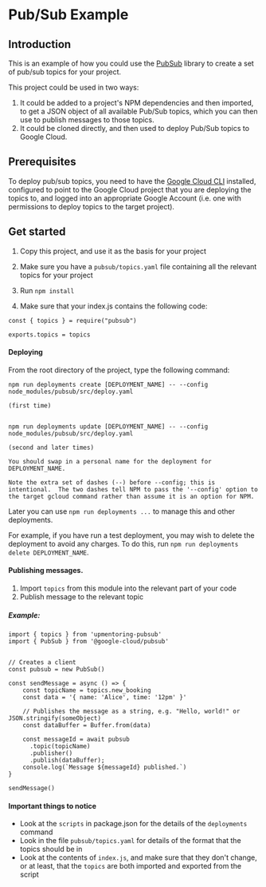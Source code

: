 # Pub/Sub Example


## Introduction

This is an example of how you could use the [PubSub](https://github.com/leanjscom/pubsub) library to create a set of pub/sub topics for your project.

This project could be used in two ways:

1.  It could be added to a project's NPM dependencies and then imported, to get a JSON object of all available Pub/Sub topics, which you can then use to publish messages to those topics.
2.	It could be cloned directly, and then used to deploy Pub/Sub topics to Google Cloud.


## Prerequisites

To deploy pub/sub topics, you need to have the [Google Cloud CLI](https://cloud.google.com/sdk/) installed, configured to point to the Google Cloud project that you are deploying the topics to, and logged into an appropriate Google Account (i.e. one with permissions to deploy topics to the target project).


## Get started

1.  Copy this project, and use it as the basis for your project

2.  Make sure you have a `pubsub/topics.yaml` file containing all the relevant topics for your project

3.  Run `npm install`

4.  Make sure that your index.js contains the following code:

```
const { topics } = require("pubsub")

exports.topics = topics
```


#### Deploying

From the root directory of the project, type the following command:

```
npm run deployments create [DEPLOYMENT_NAME] -- --config node_modules/pubsub/src/deploy.yaml

(first time)


npm run deployments update [DEPLOYMENT_NAME] -- --config node_modules/pubsub/src/deploy.yaml

(second and later times)

You should swap in a personal name for the deployment for DEPLOYMENT_NAME.

Note the extra set of dashes (--) before --config; this is intentional.  The two dashes tell NPM to pass the '--config' option to the target gcloud command rather than assume it is an option for NPM.
```
Later you can use `npm run deployments ...` to manage this and other deployments.

For example, if you have run a test deployment, you may wish to delete the deployment to avoid any charges.  To do this, run `npm run deployments delete DEPLOYMENT_NAME`.


#### Publishing messages.

1.  Import `topics` from this module into the relevant part of your code
2.  Publish message to the relevant topic

##### Example:

```
import { topics } from 'upmentoring-pubsub'
import { PubSub } from '@google-cloud/pubsub'


// Creates a client
const pubsub = new PubSub()

const sendMessage = async () => {
	const topicName = topics.new_booking
	const data = '{ name: 'Alice', time: '12pm' }'

	// Publishes the message as a string, e.g. "Hello, world!" or JSON.stringify(someObject)
	const dataBuffer = Buffer.from(data)

	const messageId = await pubsub
	  .topic(topicName)
	  .publisher()
	  .publish(dataBuffer);
	console.log(`Message ${messageId} published.`)
}

sendMessage()
```

#### Important things to notice

- Look at the `scripts` in package.json for the details of the `deployments` command
- Look in the file `pubsub/topics.yaml` for details of the format that the topics should be in
- Look at the contents of `index.js`, and make sure that they don't change, or at least, that the `topics` are both imported and exported from the script
